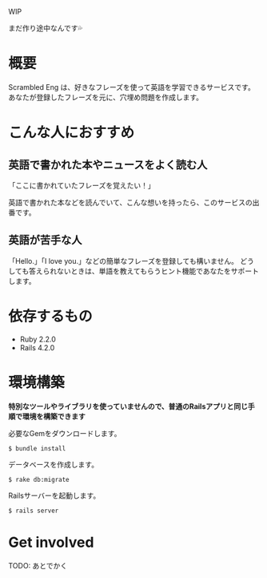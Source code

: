 WIP

まだ作り途中なんです:sweat_drops:

# 概要

Scrambled Eng は、好きなフレーズを使って英語を学習できるサービスです。
あなたが登録したフレーズを元に、穴埋め問題を作成します。

# こんな人におすすめ

## 英語で書かれた本やニュースをよく読む人

「ここに書かれていたフレーズを覚えたい！」

英語で書かれた本などを読んでいて、こんな想いを持ったら、このサービスの出番です。

## 英語が苦手な人

「Hello.」「I love you.」などの簡単なフレーズを登録しても構いません。
どうしても答えられないときは、単語を教えてもらうヒント機能であなたをサポートします。

# 依存するもの

- Ruby 2.2.0
- Rails 4.2.0

# 環境構築

**特別なツールやライブラリを使っていませんので、普通のRailsアプリと同じ手順で環境を構築できます**

必要なGemをダウンロードします。

```
$ bundle install
```

データベースを作成します。

```
$ rake db:migrate
```

Railsサーバーを起動します。

```
$ rails server
```

# Get involved

TODO: あとでかく
